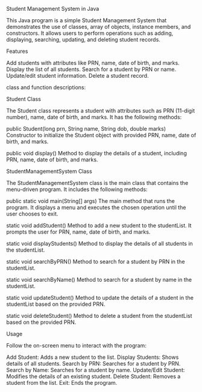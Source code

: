 Student Management System in Java

This Java program is a simple Student Management System that demonstrates the use of classes, array of objects, instance members, and constructors. It allows users to perform operations such as adding, displaying, searching, updating, and deleting student records.

Features

Add students with attributes like PRN, name, date of birth, and marks.
Display the list of all students.
Search for a student by PRN or name.
Update/edit student information.
Delete a student record.

class and function descriptions:

Student Class

The Student class represents a student with attributes such as PRN (11-digit number), name, date of birth, and marks. It has the following methods:

public Student(long prn, String name, String dob, double marks)
Constructor to initialize the Student object with provided PRN, name, date of birth, and marks.

public void display()
Method to display the details of a student, including PRN, name, date of birth, and marks.

StudentManagementSystem Class

The StudentManagementSystem class is the main class that contains the menu-driven program. It includes the following methods:

public static void main(String[] args)
The main method that runs the program. It displays a menu and executes the chosen operation until the user chooses to exit.

static void addStudent()
Method to add a new student to the studentList. It prompts the user for PRN, name, date of birth, and marks.

static void displayStudents()
Method to display the details of all students in the studentList.

static void searchByPRN()
Method to search for a student by PRN in the studentList.

static void searchByName()
Method to search for a student by name in the studentList.

static void updateStudent()
Method to update the details of a student in the studentList based on the provided PRN.

static void deleteStudent()
Method to delete a student from the studentList based on the provided PRN.

Usage

Follow the on-screen menu to interact with the program:

Add Student: Adds a new student to the list.
Display Students: Shows details of all students.
Search by PRN: Searches for a student by PRN.
Search by Name: Searches for a student by name.
Update/Edit Student: Modifies the details of an existing student.
Delete Student: Removes a student from the list.
Exit: Ends the program.

